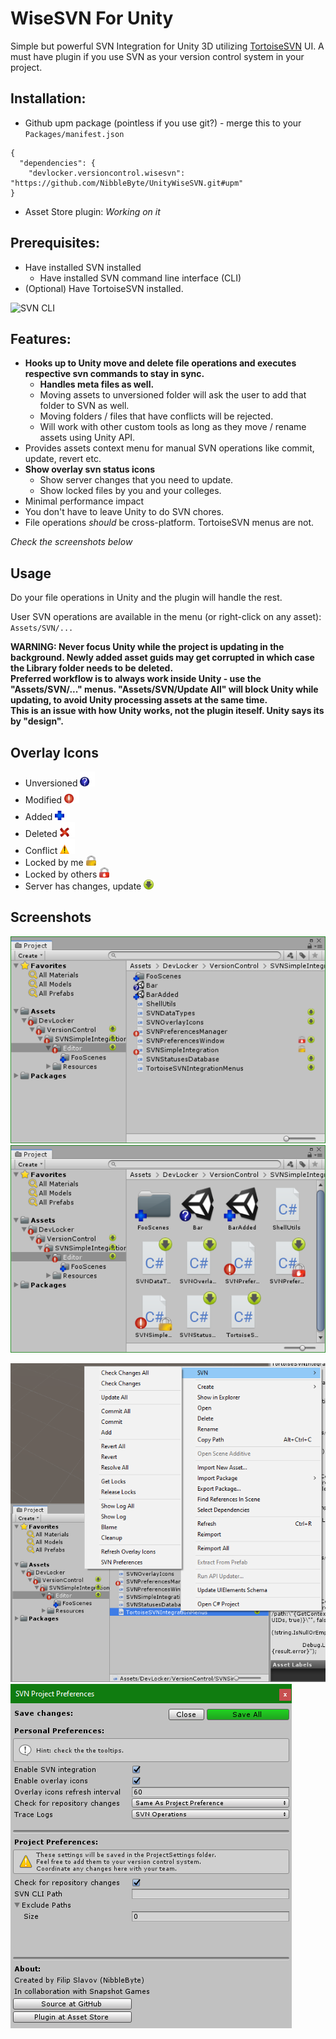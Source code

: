# WiseSVN For Unity

Simple but powerful SVN Integration for Unity 3D utilizing [TortoiseSVN](https://tortoisesvn.net/) UI. A must have plugin if you use SVN as your version control system in your project.

## Installation:
* Github upm package (pointless if you use git?) - merge this to your `Packages/manifest.json`
```
{
  "dependencies": {
    "devlocker.versioncontrol.wisesvn": "https://github.com/NibbleByte/UnityWiseSVN.git#upm"
}
```
* Asset Store plugin: *Working on it*

## Prerequisites:
* Have installed SVN installed
  * Have installed SVN command line interface (CLI)
* (Optional) Have TortoiseSVN installed.

![SVN CLI](https://i.stack.imgur.com/ZquvH.png)

## Features:
* **Hooks up to Unity move and delete file operations and executes respective svn commands to stay in sync.**
  * **Handles meta files as well.**
  * Moving assets to unversioned folder will ask the user to add that folder to SVN as well.
  * Moving folders / files that have conflicts will be rejected.
  * Will work with other custom tools as long as they move / rename assets using Unity API.
* Provides assets context menu for manual SVN operations like commit, update, revert etc.
* **Show overlay svn status icons**
  * Show server changes that you need to update.
  * Show locked files by you and your colleges. 
* Minimal performance impact
* You don't have to leave Unity to do SVN chores.
* File operations *should* be cross-platform. TortoiseSVN menus are not.

*Check the screenshots below*

## Usage
Do your file operations in Unity and the plugin will handle the rest.

User SVN operations are available in the menu (or right-click on any asset): `Assets/SVN/...`

**WARNING: Never focus Unity while the project is updating in the background. Newly added asset guids may get corrupted in which case the Library folder needs to be deleted. <br />
Preferred workflow is to always work inside Unity - use the \"Assets/SVN/...\" menus. \"Assets/SVN/Update All\" will block Unity while updating, to avoid Unity processing assets at the same time. <br />
This is an issue with how Unity works, not the plugin iteself. Unity says its by "design".**

## Overlay Icons
* Unversioned <img src="./Assets/DevLocker/VersionControl/WiseSVN/Resources/Editor/SVNOverlayIcons/SVNUnversionedIcon.png" width="24">
* Modified <img src="./Assets/DevLocker/VersionControl/WiseSVN/Resources/Editor/SVNOverlayIcons/SVNModifiedIcon.png" width="24">
* Added <img src="./Assets/DevLocker/VersionControl/WiseSVN/Resources/Editor/SVNOverlayIcons/SVNAddedIcon.png" width="24">
* Deleted <img src="./Assets/DevLocker/VersionControl/WiseSVN/Resources/Editor/SVNOverlayIcons/SVNDeletedIcon.png" width="24">
* Conflict <img src="./Assets/DevLocker/VersionControl/WiseSVN/Resources/Editor/SVNOverlayIcons/SVNConflictIcon.png" width="24">
* Locked by me <img src="./Assets/DevLocker/VersionControl/WiseSVN/Resources/Editor/SVNOverlayIcons/Locks/SVNLockedHereIcon.png" width="16">
* Locked by others <img src="./Assets/DevLocker/VersionControl/WiseSVN/Resources/Editor/SVNOverlayIcons/Locks/SVNLockedOtherIcon.png" width="16">
* Server has changes, update <img src="./Assets/DevLocker/VersionControl/WiseSVN/Resources/Editor/SVNOverlayIcons/Others/SVNRemoteChangesIcon.png" width="16">

## Screenshots
![OverlayIcons1](Docs/Screenshots/WiseSVN-OverlayIcons-Shot.png)
![OverlayIcons2](Docs/Screenshots/WiseSVN-OverlayIcons2-Shot.png)

![ContextMenu](Docs/Screenshots/WiseSVN-ContextMenu-Shot.png)
![Preferences](Docs/Screenshots/WiseSVN-Preferences.png)